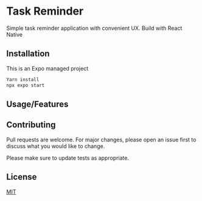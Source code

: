 # Task Reminder

Simple task reminder application with convenient UX. Build with React Native

## Installation

This is an Expo managed project

```bash
Yarn install
npx expo start
```

## Usage/Features



## Contributing

Pull requests are welcome. For major changes, please open an issue first
to discuss what you would like to change.

Please make sure to update tests as appropriate.

## License

[MIT](https://choosealicense.com/licenses/mit/)
